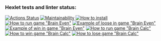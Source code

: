 ### Hexlet tests and linter status:
[![Actions Status](https://github.com/egor-gorbunov-hexlet/python-project-49/actions/workflows/hexlet-check.yml/badge.svg)](https://github.com/egor-gorbunov-hexlet/python-project-49/actions)
[![Maintainability](https://api.codeclimate.com/v1/badges/18d177ea0690562bc7e0/maintainability)](https://codeclimate.com/github/egor-gorbunov-hexlet/python-project-49/maintainability)
[![How to install](https://asciinema.org/a/7P1YaMDEGGppaJD8UQWh9K6hw)](https://asciinema.org/a/7P1YaMDEGGppaJD8UQWh9K6hw)
[![How to run game "Brain Even"](https://asciinema.org/a/ridoMSXSyCIWX7ueHbJyaiay9)](https://asciinema.org/a/ridoMSXSyCIWX7ueHbJyaiay9)
[![Example of loose in game "Brain Even"](https://asciinema.org/a/DhYkHKuVhrfIg9iD5Y3ZsbA0D)](https://asciinema.org/a/DhYkHKuVhrfIg9iD5Y3ZsbA0D)
[![Example of win in game "Brain Even"](https://asciinema.org/a/udUwMQNlrNmGJaHltLFYFvOLV)](https://asciinema.org/a/udUwMQNlrNmGJaHltLFYFvOLV)
[![How to run game "Brain Calc"](https://asciinema.org/a/700212)](https://asciinema.org/a/700212)
[![How to win game "Brain Calc"](https://asciinema.org/a/700513)](https://asciinema.org/a/700513)
[![How to lose game "Brain Calc"](https://asciinema.org/a/700515)](https://asciinema.org/a/700515)
